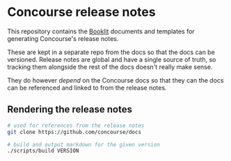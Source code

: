 # Concourse release notes

This repository contains the [Booklit](https://vito.github.io/booklit)
documents and templates for generating Concourse's release notes.

These are kept in a separate repo from the docs so that the docs can be
versioned. Release notes are global and have a single source of truth, so
tracking them alongside the rest of the docs doesn't really make sense.

They do however *depend* on the Concourse docs so that they can the docs can be
referenced and linked to from the release notes.

## Rendering the release notes

```bash
# used for references from the release notes
git clone https://github.com/concourse/docs

# build and output markdown for the given version
./scripts/build VERSION
```
